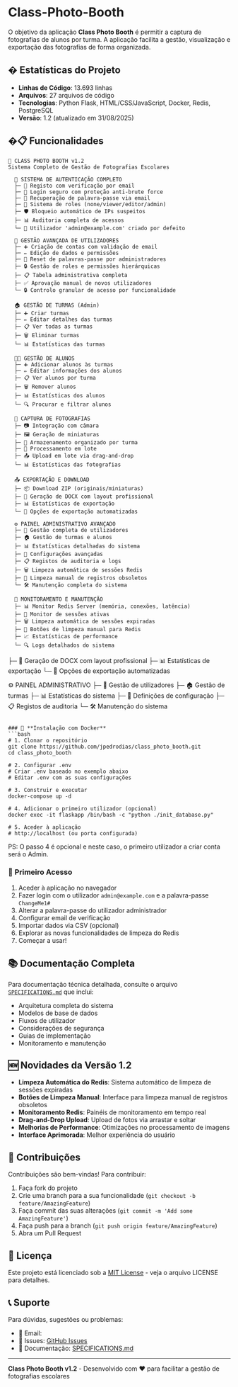 # Class-Photo-Booth
O objetivo da aplicação **Class Photo Booth** é permitir a captura de fotografias de alunos por turma. A aplicação facilita a gestão, visualização e exportação das fotografias de forma organizada.

## � Estatísticas do Projeto
- **Linhas de Código**: 13.693 linhas
- **Arquivos**: 27 arquivos de código
- **Tecnologias**: Python Flask, HTML/CSS/JavaScript, Docker, Redis, PostgreSQL
- **Versão**: 1.2 (atualizado em 31/08/2025)

## �📋 Funcionalidades
```
📸 CLASS PHOTO BOOTH v1.2
Sistema Completo de Gestão de Fotografias Escolares

  🔐 SISTEMA DE AUTENTICAÇÃO COMPLETO
  ├─ 📧 Registo com verificação por email
  ├─ 🔑 Login seguro com proteção anti-brute force
  ├─ 🔄 Recuperação de palavra-passe via email
  ├─ 👥 Sistema de roles (none/viewer/editor/admin)
  ├─ 🛡️ Bloqueio automático de IPs suspeitos
  ├─ 📊 Auditoria completa de acessos
  └─ 👤 Utilizador 'admin@example.com' criado por defeito

  👤 GESTÃO AVANÇADA DE UTILIZADORES
  ├─ ➕ Criação de contas com validação de email
  ├─ ✏️ Edição de dados e permissões
  ├─ 🔑 Reset de palavras-passe por administradores
  ├─ 🔒 Gestão de roles e permissões hierárquicas
  ├─ 📋 Tabela administrativa completa
  ├─ ✅ Aprovação manual de novos utilizadores
  └─ 🔒 Controlo granular de acesso por funcionalidade

  🏠 GESTÃO DE TURMAS (Admin)
  ├─ ➕ Criar turmas
  ├─ ✏️ Editar detalhes das turmas
  ├─ 📋 Ver todas as turmas
  ├─ 🗑️ Eliminar turmas
  └─ 📊 Estatísticas das turmas

  👨‍🎓 GESTÃO DE ALUNOS
  ├─ ➕ Adicionar alunos às turmas
  ├─ ✏️ Editar informações dos alunos
  ├─ 📋 Ver alunos por turma
  ├─ 🗑️ Remover alunos
  ├─ 📊 Estatísticas dos alunos
  └─ 🔍 Procurar e filtrar alunos

  📸 CAPTURA DE FOTOGRAFIAS
  ├─ 📷 Integração com câmara
  ├─ 🖼️ Geração de miniaturas
  ├─ 📁 Armazenamento organizado por turma
  ├─ 🔄 Processamento em lote
  ├─ 📤 Upload em lote via drag-and-drop
  └─ 📊 Estatísticas das fotografias

  📤 EXPORTAÇÃO E DOWNLOAD
  ├─ 📦 Download ZIP (originais/miniaturas)
  ├─ 📄 Geração de DOCX com layout profissional
  ├─ 📊 Estatísticas de exportação
  └─ 🔄 Opções de exportação automatizadas

  ⚙️ PAINEL ADMINISTRATIVO AVANÇADO
  ├─ 👤 Gestão completa de utilizadores
  ├─ 🏠 Gestão de turmas e alunos
  ├─ 📊 Estatísticas detalhadas do sistema
  ├─ 🔧 Configurações avançadas
  ├─ 📋 Registos de auditoria e logs
  ├─ 🗑️ Limpeza automática de sessões Redis
  ├─ 🧹 Limpeza manual de registros obsoletos
  └─ 🛠️ Manutenção completa do sistema

  🔧 MONITORAMENTO E MANUTENÇÃO
  ├─ 📊 Monitor Redis Server (memória, conexões, latência)
  ├─ 👥 Monitor de sessões ativas
  ├─ 🗑️ Limpeza automática de sessões expiradas
  ├─ 🧹 Botões de limpeza manual para Redis
  ├─ 📈 Estatísticas de performance
  └─ 🔍 Logs detalhados do sistema
```
  ├─ 📄 Geração de DOCX com layout profissional
  ├─ 📊 Estatísticas de exportação
  └─ 🔄 Opções de exportação automatizadas

  ⚙️ PAINEL ADMINISTRATIVO
  ├─ 👤 Gestão de utilizadores
  ├─ 🏠 Gestão de turmas
  ├─ 📊 Estatísticas do sistema
  ├─ 🔧 Definições de configuração
  ├─ 📋 Registos de auditoria
  └─ 🛠️ Manutenção do sistema
```

### 🐳 **Instalação com Docker**
```bash
# 1. Clonar o repositório
git clone https://github.com/jpedrodias/class_photo_booth.git
cd class_photo_booth

# 2. Configurar .env
# Criar .env baseado no exemplo abaixo
# Editar .env com as suas configurações

# 3. Construir e executar
docker-compose up -d

# 4. Adicionar o primeiro utilizador (opcional)
docker exec -it flaskapp /bin/bash -c "python ./init_database.py"

# 5. Aceder à aplicação
# http://localhost (ou porta configurada)
```

PS: O passo 4 é opcional e neste caso, o primeiro utilizador a criar conta será o Admin.

### 🔧 **Primeiro Acesso**
1. Aceder à aplicação no navegador
2. Fazer login com o utilizador `admin@example.com` e a palavra-passe `ChangeMe1#`
3. Alterar a palavra-passe do utilizador administrador
4. Configurar email de verificação
5. Importar dados via CSV (opcional)
6. Explorar as novas funcionalidades de limpeza do Redis
7. Começar a usar!

## 📚 Documentação Completa

Para documentação técnica detalhada, consulte o arquivo [`SPECIFICATIONS.md`](SPECIFICATIONS.md) que inclui:
- Arquitetura completa do sistema
- Modelos de base de dados
- Fluxos de utilizador
- Considerações de segurança
- Guias de implementação
- Monitoramento e manutenção

## 🆕 **Novidades da Versão 1.2**
- **Limpeza Automática do Redis**: Sistema automático de limpeza de sessões expiradas
- **Botões de Limpeza Manual**: Interface para limpeza manual de registros obsoletos
- **Monitoramento Redis**: Painéis de monitoramento em tempo real
- **Drag-and-Drop Upload**: Upload de fotos via arrastar e soltar
- **Melhorias de Performance**: Otimizações no processamento de imagens
- **Interface Aprimorada**: Melhor experiência do usuário

## 🤝 Contribuições

Contribuições são bem-vindas! Para contribuir:

1. Faça fork do projeto
2. Crie uma branch para a sua funcionalidade (`git checkout -b feature/AmazingFeature`)
3. Faça commit das suas alterações (`git commit -m 'Add some AmazingFeature'`)
4. Faça push para a branch (`git push origin feature/AmazingFeature`)
5. Abra um Pull Request

## 📄 Licença

Este projeto está licenciado sob a [MIT License](LICENSE) - veja o arquivo LICENSE para detalhes.

## 📞 Suporte

Para dúvidas, sugestões ou problemas:
- 📧 Email:
- 🐛 Issues: [GitHub Issues](https://github.com/jpedrodias/class_photo_booth/issues)
- 📖 Documentação: [SPECIFICATIONS.md](SPECIFICATIONS.md)

---

**Class Photo Booth v1.2** - Desenvolvido com ❤️ para facilitar a gestão de fotografias escolares
```
